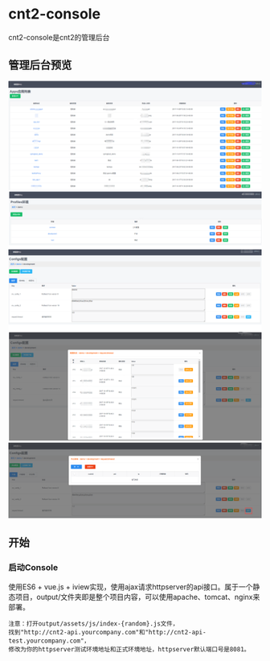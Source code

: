 [console]: https://github.com/yy-java/cnt2-console
[gosdk]: https://github.com/yy-java/cnt2-gosdk
[javasdk]: https://github.com/yy-java/cnt2-javasdk
[etcd]: https://github.com/coreos/etcd
[etcd-cluster-install]: https://github.com/coreos/etcd/blob/master/Documentation/op-guide/clustering.md
[go-install]: https://golang.org/dl/

# cnt2-console

   cnt2-console是cnt2的管理后台

## 管理后台预览

![structure](https://github.com/yy-java/cnt2/blob/master/statics/app.png?raw=true)
![structure](https://github.com/yy-java/cnt2/blob/master/statics/profiles.png?raw=true)
![structure](https://github.com/yy-java/cnt2/blob/master/statics/profile.png?raw=true)
![structure](https://github.com/yy-java/cnt2/blob/master/statics/history.png?raw=true)
![structure](https://github.com/yy-java/cnt2/blob/master/statics/publish.png?raw=true)


## 开始

### 启动Console

使用ES6 + vue.js + iview实现，使用ajax请求httpserver的api接口。属于一个静态项目，output/文件夹即是整个项目内容，可以使用apache、tomcat、nginx来部署。

```	
注意：打开output/assets/js/index-{random}.js文件，
找到"http://cnt2-api.yourcompany.com"和"http://cnt2-api-test.yourcompany.com"，
修改为你的httpserver测试环境地址和正式环境地址，httpserver默认端口号是8081。
```

 

